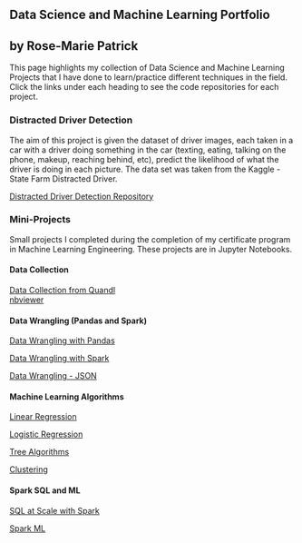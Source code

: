 ## Data Science and Machine Learning Portfolio
## by Rose-Marie Patrick

This page highlights my collection of Data Science and Machine Learning Projects that I have done to learn/practice different techniques in the field. Click the links under each heading to see the code repositories for each project.

### Distracted Driver Detection
The aim of this project is given the dataset of driver images, each taken in a car with a driver doing something in the car (texting, eating, talking on the phone, makeup, reaching behind, etc), predict the likelihood of what the driver is doing in each picture. The data set was taken from the Kaggle - State Farm Distracted Driver.

[Distracted Driver Detection Repository](https://github.com/RosePatrick/Distracted-Driver-Detection)

### Mini-Projects
Small projects I completed during the completion of my certificate program in Machine Learning Engineering. These projects are in Jupyter Notebooks.

#### Data Collection
[Data Collection from Quandl](https://github.com/RosePatrick/SpringboardRP/tree/master/Mini-Project%20-%20Data%20Collection)  
[nbviewer](https://nbviewer.jupyter.org/github/RosePatrick/SpringboardRP/blob/master/Mini-Project%20-%20Data%20Collection/api_data_wrangling_mini_project.ipynb)

#### Data Wrangling (Pandas and Spark)
[Data Wrangling with Pandas](https://github.com/RosePatrick/SpringboardRP/tree/master/Mini-Project%20-%20Data%20Wrangling)

[Data Wrangling with Spark](https://github.com/RosePatrick/SpringboardRP/tree/master/Mini-Project%20-%20Data%20Wrangling%20with%20Spark)

[Data Wrangling - JSON](https://github.com/RosePatrick/SpringboardRP/tree/master/Mini-Project%20-%20Wrangling%20JSON)

#### Machine Learning Algorithms
[Linear Regression](https://github.com/RosePatrick/SpringboardRP/tree/master/Mini-Project%20-%20Linear%20Regression)

[Logistic Regression](https://github.com/RosePatrick/SpringboardRP/tree/master/Mini-Project%20-%20Logistic%20Regression)

[Tree Algorithms](https://github.com/RosePatrick/SpringboardRP/tree/master/Mini-Project%20-%20Tree%20Based%20Algorithms)

[Clustering](https://github.com/RosePatrick/SpringboardRP/tree/master/Mini-Project%20-%20Clustering)

#### Spark SQL and ML
[SQL at Scale with Spark](https://github.com/RosePatrick/SpringboardRP/tree/master/Mini-Project%20-%20SQL%20at%20Scale%20with%20Spark)

[Spark ML](https://github.com/RosePatrick/SpringboardRP/tree/master/Mini-Project%20-%20Spark%20ML)
